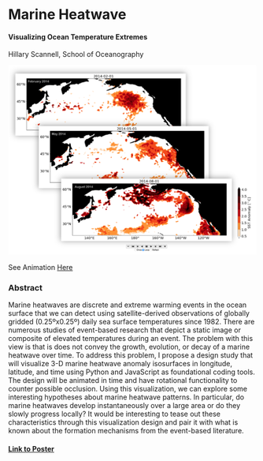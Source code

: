 # Marine Heatwave
#### Visualizing Ocean Temperature Extremes

Hillary Scannell, School of Oceanography

<p align="center">
  <img src="images/demo_screenshot.png" alt="hi" class="inline"/>
</p>  

See Animation [Here](https://cse512-18s.github.io/marine-heatwave/images/mhw.html)
### Abstract

Marine heatwaves are discrete and extreme warming events in the ocean surface that we can detect using satellite-derived observations of globally gridded (0.25ºx0.25º) daily sea surface temperatures since 1982. There are numerous studies of event-based research that depict a static image or composite of elevated temperatures during an event. The problem with this view is that is does not convey the growth, evolution, or decay of a marine heatwave over time. To address this problem, I propose a design study that will visualize 3-D marine heatwave anomaly isosurfaces in longitude, latitude, and time using Python and JavaScript as foundational coding tools. The design will be animated in time and have rotational functionality to counter possible occlusion. Using this visualization, we can explore some interesting hypotheses about marine heatwave patterns. In particular, do marine heatwaves develop instantaneously over a large area or do they slowly progress locally? It would be interesting to tease out these characteristics through this visualization design and pair it with what is known about the formation mechanisms from the event-based literature.

#### [Link to Poster](final/poster.pdf)
